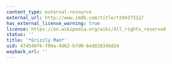 ```yaml
---
content_type: external-resource
external_url: http://www.imdb.com/title/tt0427312/
has_external_license_warning: true
license: https://en.wikipedia.org/wiki/All_rights_reserved
status: ''
title: '*Grizzly Man*'
uid: 474548f6-f09a-4d62-b7d0-6ed82834bd24
wayback_url: ''
---
```

